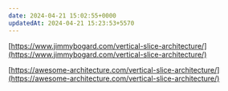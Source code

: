 ```yaml
---
date: 2024-04-21 15:02:55+0000
updatedAt: 2024-04-21 15:23:53+5570
---
```

[https://www.jimmybogard.com/vertical-slice-architecture/](https://www.jimmybogard.com/vertical-slice-architecture/)

[https://awesome-architecture.com/vertical-slice-architecture/](https://awesome-architecture.com/vertical-slice-architecture/)